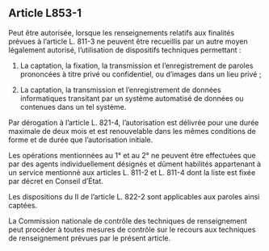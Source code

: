 Article L853-1
----
Peut être autorisée, lorsque les renseignements relatifs aux finalités prévues à
l’article L. 811-3 ne peuvent être recueillis par un autre moyen légalement
autorisé, l’utilisation de dispositifs techniques permettant :

1. La captation, la fixation, la transmission et l’enregistrement de paroles
prononcées à titre privé ou confidentiel, ou d’images dans un lieu privé ;

2. La captation, la transmission et l’enregistrement de données informatiques
transitant par un système automatisé de données ou contenues dans un tel
système.

Par dérogation à l’article L. 821-4, l’autorisation est délivrée pour une durée
maximale de deux mois et est renouvelable dans les mêmes conditions de forme et
de durée que l’autorisation initiale.

Les opérations mentionnées au 1° et au 2° ne peuvent être effectuées que par des
agents individuellement désignés et dûment habilités appartenant à un service
mentionné aux articles L. 811-2 et L. 811-4 dont la liste est fixée par décret
en Conseil d’État.

Les dispositions du II de l’article L. 822-2 sont applicables aux paroles ainsi
captées.

La Commission nationale de contrôle des techniques de renseignement peut
procéder à toutes mesures de contrôle sur le recours aux techniques de
renseignement prévues par le présent article.
